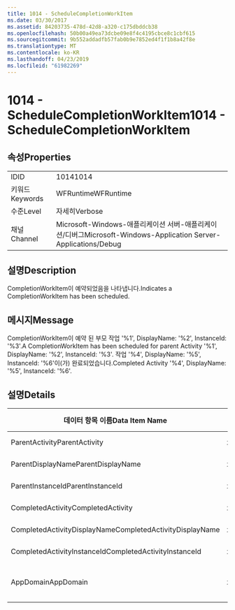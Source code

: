 ```yaml
---
title: 1014 - ScheduleCompletionWorkItem
ms.date: 03/30/2017
ms.assetid: 84203735-478d-42d8-a320-c175dbddcb38
ms.openlocfilehash: 50b00a49ea73dcbe09e8f4c4195cbce8c1cbf615
ms.sourcegitcommit: 9b552addadfb57fab0b9e7852ed4f1f1b8a42f8e
ms.translationtype: MT
ms.contentlocale: ko-KR
ms.lasthandoff: 04/23/2019
ms.locfileid: "61982269"
---
```

# <a name="1014---schedulecompletionworkitem"></a><span data-ttu-id="f916b-102">1014 - ScheduleCompletionWorkItem</span><span class="sxs-lookup"><span data-stu-id="f916b-102">1014 - ScheduleCompletionWorkItem</span></span>
## <a name="properties"></a><span data-ttu-id="f916b-103">속성</span><span class="sxs-lookup"><span data-stu-id="f916b-103">Properties</span></span>  
  
|||  
|-|-|  
|<span data-ttu-id="f916b-104">ID</span><span class="sxs-lookup"><span data-stu-id="f916b-104">ID</span></span>|<span data-ttu-id="f916b-105">1014</span><span class="sxs-lookup"><span data-stu-id="f916b-105">1014</span></span>|  
|<span data-ttu-id="f916b-106">키워드</span><span class="sxs-lookup"><span data-stu-id="f916b-106">Keywords</span></span>|<span data-ttu-id="f916b-107">WFRuntime</span><span class="sxs-lookup"><span data-stu-id="f916b-107">WFRuntime</span></span>|  
|<span data-ttu-id="f916b-108">수준</span><span class="sxs-lookup"><span data-stu-id="f916b-108">Level</span></span>|<span data-ttu-id="f916b-109">자세히</span><span class="sxs-lookup"><span data-stu-id="f916b-109">Verbose</span></span>|  
|<span data-ttu-id="f916b-110">채널</span><span class="sxs-lookup"><span data-stu-id="f916b-110">Channel</span></span>|<span data-ttu-id="f916b-111">Microsoft-Windows-애플리케이션 서버-애플리케이션/디버그</span><span class="sxs-lookup"><span data-stu-id="f916b-111">Microsoft-Windows-Application Server-Applications/Debug</span></span>|  
  
## <a name="description"></a><span data-ttu-id="f916b-112">설명</span><span class="sxs-lookup"><span data-stu-id="f916b-112">Description</span></span>  
 <span data-ttu-id="f916b-113">CompletionWorkItem이 예약되었음을 나타냅니다.</span><span class="sxs-lookup"><span data-stu-id="f916b-113">Indicates a CompletionWorkItem has been scheduled.</span></span>  
  
## <a name="message"></a><span data-ttu-id="f916b-114">메시지</span><span class="sxs-lookup"><span data-stu-id="f916b-114">Message</span></span>  
 <span data-ttu-id="f916b-115">CompletionWorkItem이 예약 된 부모 작업 '%1', DisplayName: '%2', InstanceId: '%3'.</span><span class="sxs-lookup"><span data-stu-id="f916b-115">A CompletionWorkItem has been scheduled for parent Activity '%1', DisplayName: '%2', InstanceId: '%3'.</span></span>  <span data-ttu-id="f916b-116">작업 '%4', DisplayName: '%5', InstanceId: '%6'이(가) 완료되었습니다.</span><span class="sxs-lookup"><span data-stu-id="f916b-116">Completed Activity '%4', DisplayName: '%5', InstanceId: '%6'.</span></span>  
  
## <a name="details"></a><span data-ttu-id="f916b-117">설명</span><span class="sxs-lookup"><span data-stu-id="f916b-117">Details</span></span>  
  
|<span data-ttu-id="f916b-118">데이터 항목 이름</span><span class="sxs-lookup"><span data-stu-id="f916b-118">Data Item Name</span></span>|<span data-ttu-id="f916b-119">데이터 항목 형식</span><span class="sxs-lookup"><span data-stu-id="f916b-119">Data Item Type</span></span>|<span data-ttu-id="f916b-120">설명</span><span class="sxs-lookup"><span data-stu-id="f916b-120">Description</span></span>|  
|--------------------|--------------------|-----------------|  
|<span data-ttu-id="f916b-121">ParentActivity</span><span class="sxs-lookup"><span data-stu-id="f916b-121">ParentActivity</span></span>|<span data-ttu-id="f916b-122">xs:string</span><span class="sxs-lookup"><span data-stu-id="f916b-122">xs:string</span></span>|<span data-ttu-id="f916b-123">부모 작업의 형식 이름입니다.</span><span class="sxs-lookup"><span data-stu-id="f916b-123">The type name of the parent activity.</span></span>|  
|<span data-ttu-id="f916b-124">ParentDisplayName</span><span class="sxs-lookup"><span data-stu-id="f916b-124">ParentDisplayName</span></span>|<span data-ttu-id="f916b-125">xs:string</span><span class="sxs-lookup"><span data-stu-id="f916b-125">xs:string</span></span>|<span data-ttu-id="f916b-126">부모 작업의 표시 이름입니다.</span><span class="sxs-lookup"><span data-stu-id="f916b-126">The display name of the parent activity.</span></span>|  
|<span data-ttu-id="f916b-127">ParentInstanceId</span><span class="sxs-lookup"><span data-stu-id="f916b-127">ParentInstanceId</span></span>|<span data-ttu-id="f916b-128">xs:string</span><span class="sxs-lookup"><span data-stu-id="f916b-128">xs:string</span></span>|<span data-ttu-id="f916b-129">부모 작업의 인스턴스 ID입니다.</span><span class="sxs-lookup"><span data-stu-id="f916b-129">The instance id of the parent activity.</span></span>|  
|<span data-ttu-id="f916b-130">CompletedActivity</span><span class="sxs-lookup"><span data-stu-id="f916b-130">CompletedActivity</span></span>|<span data-ttu-id="f916b-131">xs:string</span><span class="sxs-lookup"><span data-stu-id="f916b-131">xs:string</span></span>|<span data-ttu-id="f916b-132">완료된 작업의 형식 이름입니다.</span><span class="sxs-lookup"><span data-stu-id="f916b-132">The type name of the completed activity.</span></span>|  
|<span data-ttu-id="f916b-133">CompletedActivityDisplayName</span><span class="sxs-lookup"><span data-stu-id="f916b-133">CompletedActivityDisplayName</span></span>|<span data-ttu-id="f916b-134">xs:string</span><span class="sxs-lookup"><span data-stu-id="f916b-134">xs:string</span></span>|<span data-ttu-id="f916b-135">완료된 작업의 표시 이름입니다.</span><span class="sxs-lookup"><span data-stu-id="f916b-135">The display name of the completed activity.</span></span>|  
|<span data-ttu-id="f916b-136">CompletedActivityInstanceId</span><span class="sxs-lookup"><span data-stu-id="f916b-136">CompletedActivityInstanceId</span></span>|<span data-ttu-id="f916b-137">xs:string</span><span class="sxs-lookup"><span data-stu-id="f916b-137">xs:string</span></span>|<span data-ttu-id="f916b-138">완료된 작업의 인스턴스 ID입니다.</span><span class="sxs-lookup"><span data-stu-id="f916b-138">The instance id of the completed activity.</span></span>|  
|<span data-ttu-id="f916b-139">AppDomain</span><span class="sxs-lookup"><span data-stu-id="f916b-139">AppDomain</span></span>|<span data-ttu-id="f916b-140">xs:string</span><span class="sxs-lookup"><span data-stu-id="f916b-140">xs:string</span></span>|<span data-ttu-id="f916b-141">AppDomain.CurrentDomain.FriendlyName에서 반환되는 문자열입니다.</span><span class="sxs-lookup"><span data-stu-id="f916b-141">The string returned by AppDomain.CurrentDomain.FriendlyName.</span></span>|
